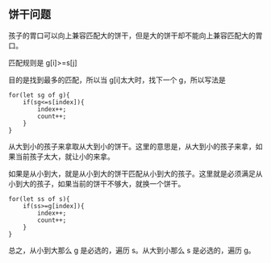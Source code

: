 ## 饼干问题
孩子的胃口可以向上兼容匹配大的饼干，但是大的饼干却不能向上兼容匹配大的胃口。

匹配规则是 g\[i\]>=s\[j\]

目的是找到最多的匹配，所以当 g\[i\]太大时，找下一个 g，所以写法是
```
for(let sg of g){
	if(sg<=s[index]){
		index++;
		count++;
	}
}
```
从大到小的孩子来拿取从大到小的饼干。这里的意思是，从大到小的孩子来拿，如果当前孩子太大，就让小的来拿。

如果是从小到大，就是从小到大的饼干匹配从小到大的孩子。这里就是必须满足从小到大的孩子，如果当前的饼干不够大，就换一个饼干。
```
for(let ss of s){
	if(ss>=g[index]){
		index++;
		count++;
	}
}
```

总之，从小到大那么 g 是必选的，遍历 s。从大到小那么 s 是必选的，遍历 g。